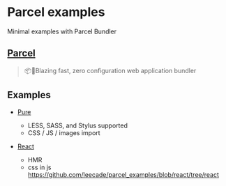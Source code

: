 # Parcel examples

Minimal examples with Parcel Bundler

## [Parcel](https://github.com/parcel-bundler/parcel)

> 📦🚀Blazing fast, zero configuration web application bundler

## Examples

- [Pure](leecade/parcel_examples/blob/master)
    + LESS, SASS, and Stylus supported
    + CSS / JS / images import

- [React](leecade/parcel_examples/blob/react)
    + HMR
    + css in js
https://github.com/leecade/parcel_examples/blob/react/tree/react
